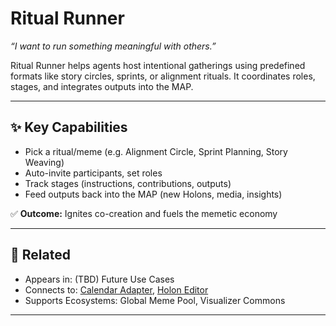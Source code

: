 # Ritual Runner

_“I want to run something meaningful with others.”_

Ritual Runner helps agents host intentional gatherings using predefined formats like story circles, sprints, or alignment rituals. It coordinates roles, stages, and integrates outputs into the MAP.

---

## ✨ Key Capabilities

- Pick a ritual/meme (e.g. Alignment Circle, Sprint Planning, Story Weaving)
- Auto-invite participants, set roles
- Track stages (instructions, contributions, outputs)
- Feed outputs back into the MAP (new Holons, media, insights)

✅ **Outcome:** Ignites co-creation and fuels the memetic economy

---

## 🔗 Related

- Appears in: (TBD) Future Use Cases
- Connects to: [Calendar Adapter](./calendar-adapter.md), [Holon Editor](./holon-editor.md)
- Supports Ecosystems: Global Meme Pool, Visualizer Commons

---